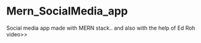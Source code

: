 # Mern_SocialMedia_app
Social media app made with MERN stack.. and also with the help of Ed Roh video>>
